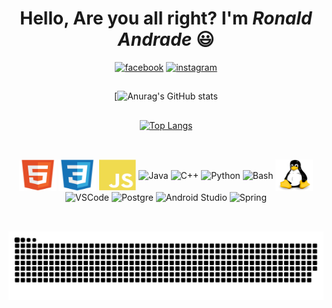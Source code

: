 <h1 align="center">Hello, Are you all right? I'm <a><i>Ronald Andrade</i></a> 😃️</h1>

<div align="center">
  
[![facebook](https://img.shields.io/badge/Facebook-1877F2?style=for-the-badge&logo=facebook&logoColor=white)](https://www.facebook.com/ronald.andrade.98478/)
[![instagram](https://img.shields.io/badge/Instagram-E4405F?style=for-the-badge&logo=instagram&logoColor=white)](https://www.instagram.com/ronald_andrade2510/)
  ##
</div>



<div align="center">
  
[![Anurag's GitHub stats](https://github-readme-stats.vercel.app/api?username=ronald1404&hide=contribs,prs&show_icons=true&theme=merko)<br>
  ##
[![Top Langs](https://github-readme-stats.vercel.app/api/top-langs/?username=ronald1404&layout=compact&theme=merko)](https://github.com/ronald1404/github-readme-stats)
</div>

##


<div align="center" valign="top"><br>
  <img align="center" alt="HTML" height="50" width="60" src="https://raw.githubusercontent.com/devicons/devicon/master/icons/html5/html5-original.svg">
  <img align="center" alt="CSS" height="50" width="60" src="https://raw.githubusercontent.com/devicons/devicon/master/icons/css3/css3-original.svg">
  <img align="center" alt="Js" height="50" width="60" src="https://raw.githubusercontent.com/devicons/devicon/master/icons/javascript/javascript-plain.svg">
  <img align="center" alt="Java" height="50" width="60" src="https://cdn.jsdelivr.net/gh/devicons/devicon/icons/java/java-original.svg" />
  <img align="center" alt="C++" height="50" width="60" src="https://cdn.jsdelivr.net/gh/devicons/devicon/icons/cplusplus/cplusplus-original.svg" />
  <img align="center" alt="Python" height="50" width="60" src="https://cdn.jsdelivr.net/gh/devicons/devicon/icons/python/python-original.svg" />  
  <img align="center" alt="Bash" height="50" width="60" src="https://cdn.jsdelivr.net/gh/devicons/devicon/icons/bash/bash-original.svg" />
  <img align="center" alt="linux" height="50" width="60" src="https://raw.githubusercontent.com/devicons/devicon/master/icons/linux/linux-original.svg">
  <img align="center" alt="VSCode" height="50" width="60" src="https://cdn.jsdelivr.net/gh/devicons/devicon/icons/vscode/vscode-original-wordmark.svg" />
  <img align="center" alt="Postgre" height="50" width="60" src="https://cdn.jsdelivr.net/gh/devicons/devicon/icons/mysql/mysql-plain-wordmark.svg" />
  <img align="center" alt="Android Studio" height="50" width="60" src="https://cdn.jsdelivr.net/gh/devicons/devicon/icons/androidstudio/androidstudio-original.svg" />
  <img align="center" alt="Spring" height="50" width="60" src="https://cdn.jsdelivr.net/gh/devicons/devicon/icons/spring/spring-original-wordmark.svg" />          
</div><br>

##


<div align="center">
  
  ![snake gif](https://github.com/ronald1404/ronald1404/blob/output/github-contribution-grid-snake.svg)
  
</div>
<!--https://mega.nz/file/IBJ1WQ6K#ecvMioeLLORpnRlJk4BAG317gIA_La6Qm0C1LOYNXi4-->

